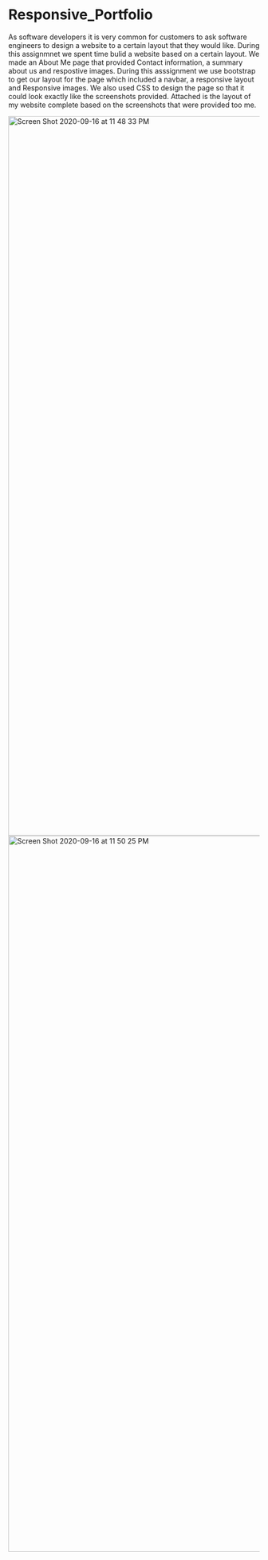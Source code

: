 # Responsive_Portfolio
  As software developers it is very common for customers to ask software engineers to design a website to a certain layout that they would like. During this assignmnet we spent time bulid a website based on a certain layout. We made an About Me page that provided Contact information, a summary about us and respostive images. During this asssignment we use bootstrap to get our layout for the page which included  a navbar, a responsive layout and Responsive images. We also used CSS to design the page so that it could look exactly like the screenshots provided. Attached is the layout of my website complete based on the screenshots that were provided too me. 

<img width="1440" alt="Screen Shot 2020-09-16 at 11 48 33 PM" src="https://user-images.githubusercontent.com/69223691/93417985-4e7f8c80-f877-11ea-9dff-371c2c686864.png">
<img width="1433" alt="Screen Shot 2020-09-16 at 11 50 25 PM" src="https://user-images.githubusercontent.com/69223691/93418043-77078680-f877-11ea-978a-3b66541058c5.png">
